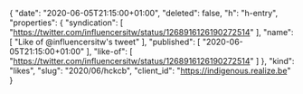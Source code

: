 {
  "date": "2020-06-05T21:15:00+01:00",
  "deleted": false,
  "h": "h-entry",
  "properties": {
    "syndication": [
      "https://twitter.com/influencersitw/status/1268916126190272514"
    ],
    "name": [
      "Like of @influencersitw's tweet"
    ],
    "published": [
      "2020-06-05T21:15:00+01:00"
    ],
    "like-of": [
      "https://twitter.com/influencersitw/status/1268916126190272514"
    ]
  },
  "kind": "likes",
  "slug": "2020/06/hckcb",
  "client_id": "https://indigenous.realize.be"
}
